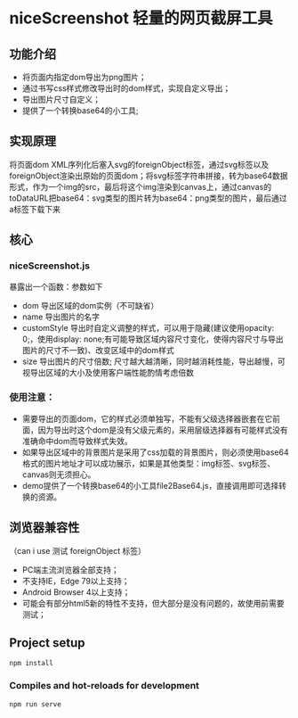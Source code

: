 # niceScreenshot 轻量的网页截屏工具

## 功能介绍
- 将页面内指定dom导出为png图片；  
- 通过书写css样式修改导出时的dom样式，实现自定义导出；  
- 导出图片尺寸自定义；  
- 提供了一个转换base64的小工具;  

## 实现原理
将页面dom XML序列化后塞入svg的foreignObject标签，通过svg标签以及foreignObject渲染出原始的页面dom；将svg标签字符串拼接，转为base64数据形式，作为一个img的src，最后将这个img渲染到canvas上，通过canvas的toDataURL把base64：svg类型的图片转为base64：png类型的图片，最后通过a标签下载下来  

## 核心
### niceScreenshot.js  
暴露出一个函数：参数如下  
- dom     导出区域的dom实例（不可缺省）  
- name    导出图片的名字  
- customStyle 导出时自定义调整的样式，可以用于隐藏(建议使用opacity: 0;，使用display: none;有可能导致区域内容尺寸变化，使得内容尺寸与导出图片的尺寸不一致)、改变区域中的dom样式  
- size    导出图片的尺寸倍数; 尺寸越大越清晰，同时越消耗性能，导出越慢，可视导出区域的大小及使用客户端性能酌情考虑倍数  
### 使用注意：  
- 需要导出的页面dom，它的样式必须单独写，不能有父级选择器嵌套在它前面，因为导出时这个dom是没有父级元素的，采用层级选择器有可能样式没有准确命中dom而导致样式失效。  
- 如果导出区域中的背景图片是采用了css加载的背景图片，则必须使用base64格式的图片地址才可以成功展示，如果是其他类型：img标签、svg标签、canvas则无须担心。  
- demo提供了一个转换base64的小工具file2Base64.js，直接调用即可选择转换的资源。  

## 浏览器兼容性
（can i use 测试 foreignObject 标签）  
- PC端主流浏览器全部支持；  
- 不支持IE，Edge 79以上支持；  
- Android Browser 4以上支持；  
- 可能会有部分html5新的特性不支持，但大部分是没有问题的，故使用前需要测试；  

## Project setup
```
npm install
```

### Compiles and hot-reloads for development
```
npm run serve
```